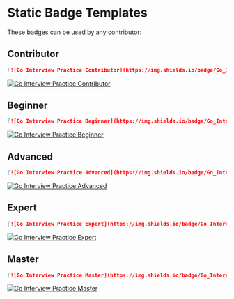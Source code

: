 # Static Badge Templates

These badges can be used by any contributor:

## Contributor
```markdown
[![Go Interview Practice Contributor](https://img.shields.io/badge/Go_Interview_Practice-Contributor-blue?style=for-the-badge&logo=go&logoColor=white)](https://github.com/RezaSi/go-interview-practice)
```
[![Go Interview Practice Contributor](https://img.shields.io/badge/Go_Interview_Practice-Contributor-blue?style=for-the-badge&logo=go&logoColor=white)](https://github.com/RezaSi/go-interview-practice)

## Beginner
```markdown
[![Go Interview Practice Beginner](https://img.shields.io/badge/Go_Interview_Practice-🌱_Beginner-97ca00?style=for-the-badge&logo=go&logoColor=white)](https://github.com/RezaSi/go-interview-practice)
```
[![Go Interview Practice Beginner](https://img.shields.io/badge/Go_Interview_Practice-🌱_Beginner-97ca00?style=for-the-badge&logo=go&logoColor=white)](https://github.com/RezaSi/go-interview-practice)

## Advanced
```markdown
[![Go Interview Practice Advanced](https://img.shields.io/badge/Go_Interview_Practice-⚡_Advanced-orange?style=for-the-badge&logo=go&logoColor=white)](https://github.com/RezaSi/go-interview-practice)
```
[![Go Interview Practice Advanced](https://img.shields.io/badge/Go_Interview_Practice-⚡_Advanced-orange?style=for-the-badge&logo=go&logoColor=white)](https://github.com/RezaSi/go-interview-practice)

## Expert
```markdown
[![Go Interview Practice Expert](https://img.shields.io/badge/Go_Interview_Practice-🎯_Expert-blue?style=for-the-badge&logo=go&logoColor=white)](https://github.com/RezaSi/go-interview-practice)
```
[![Go Interview Practice Expert](https://img.shields.io/badge/Go_Interview_Practice-🎯_Expert-blue?style=for-the-badge&logo=go&logoColor=white)](https://github.com/RezaSi/go-interview-practice)

## Master
```markdown
[![Go Interview Practice Master](https://img.shields.io/badge/Go_Interview_Practice-🏆_Master-gold?style=for-the-badge&logo=go&logoColor=white)](https://github.com/RezaSi/go-interview-practice)
```
[![Go Interview Practice Master](https://img.shields.io/badge/Go_Interview_Practice-🏆_Master-gold?style=for-the-badge&logo=go&logoColor=white)](https://github.com/RezaSi/go-interview-practice)

